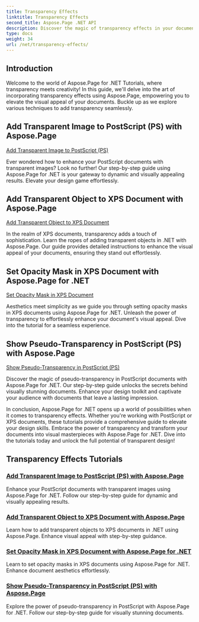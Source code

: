 ```yaml
---
title: Transparency Effects
linktitle: Transparency Effects
second_title: Aspose.Page .NET API
description: Discover the magic of transparency effects in your documents with Aspose.Page .NET. Elevate your design with step-by-step tutorials for stunning visual enhancements.
type: docs
weight: 34
url: /net/transparency-effects/
---
```


## Introduction

Welcome to the world of Aspose.Page for .NET Tutorials, where transparency meets creativity! In this guide, we'll delve into the art of incorporating transparency effects using Aspose.Page, empowering you to elevate the visual appeal of your documents. Buckle up as we explore various techniques to add transparency seamlessly.

## Add Transparent Image to PostScript (PS) with Aspose.Page
[Add Transparent Image to PostScript (PS)](./add-transparent-image-to-postscript-ps/)

Ever wondered how to enhance your PostScript documents with transparent images? Look no further! Our step-by-step guide using Aspose.Page for .NET is your gateway to dynamic and visually appealing results. Elevate your design game effortlessly.

## Add Transparent Object to XPS Document with Aspose.Page
[Add Transparent Object to XPS Document](./add-transparent-object-to-xps-document/)

In the realm of XPS documents, transparency adds a touch of sophistication. Learn the ropes of adding transparent objects in .NET with Aspose.Page. Our guide provides detailed instructions to enhance the visual appeal of your documents, ensuring they stand out effortlessly.

## Set Opacity Mask in XPS Document with Aspose.Page for .NET
[Set Opacity Mask in XPS Document](./set-opacity-mask-in-xps-document/)

Aesthetics meet simplicity as we guide you through setting opacity masks in XPS documents using Aspose.Page for .NET. Unleash the power of transparency to effortlessly enhance your document's visual appeal. Dive into the tutorial for a seamless experience.

## Show Pseudo-Transparency in PostScript (PS) with Aspose.Page
[Show Pseudo-Transparency in PostScript (PS)](./show-pseudo-transparency-in-postscript-ps/)

Discover the magic of pseudo-transparency in PostScript documents with Aspose.Page for .NET. Our step-by-step guide unlocks the secrets behind visually stunning documents. Enhance your design toolkit and captivate your audience with documents that leave a lasting impression.

In conclusion, Aspose.Page for .NET opens up a world of possibilities when it comes to transparency effects. Whether you're working with PostScript or XPS documents, these tutorials provide a comprehensive guide to elevate your design skills. Embrace the power of transparency and transform your documents into visual masterpieces with Aspose.Page for .NET. Dive into the tutorials today and unlock the full potential of transparent design!
## Transparency Effects Tutorials
### [Add Transparent Image to PostScript (PS) with Aspose.Page](./add-transparent-image-to-postscript-ps/)
Enhance your PostScript documents with transparent images using Aspose.Page for .NET. Follow our step-by-step guide for dynamic and visually appealing results.
### [Add Transparent Object to XPS Document with Aspose.Page](./add-transparent-object-to-xps-document/)
Learn how to add transparent objects to XPS documents in .NET using Aspose.Page. Enhance visual appeal with step-by-step guidance.
### [Set Opacity Mask in XPS Document with Aspose.Page for .NET](./set-opacity-mask-in-xps-document/)
Learn to set opacity masks in XPS documents using Aspose.Page for .NET. Enhance document aesthetics effortlessly.
### [Show Pseudo-Transparency in PostScript (PS) with Aspose.Page](./show-pseudo-transparency-in-postscript-ps/)
Explore the power of pseudo-transparency in PostScript with Aspose.Page for .NET. Follow our step-by-step guide for visually stunning documents.